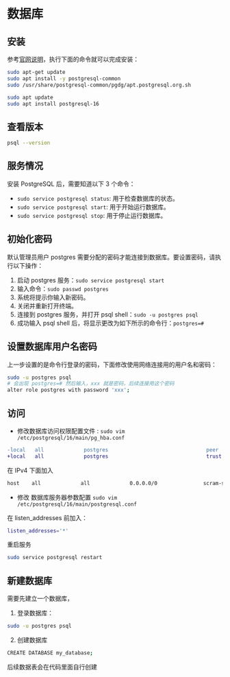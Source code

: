 # 数据库

## 安装

参考[官网说明](https://www.postgresql.org/download/linux/ubuntu/)，执行下面的命令就可以完成安装：

```bash
sudo apt-get update
sudo apt install -y postgresql-common
sudo /usr/share/postgresql-common/pgdg/apt.postgresql.org.sh

sudo apt update
sudo apt install postgresql-16
```

## 查看版本

```bash
psql --version
```

## 服务情况

安装 PostgreSQL 后，需要知道以下 3 个命令：

- `sudo service postgresql status`: 用于检查数据库的状态。
- `sudo service postgresql start`: 用于开始运行数据库。
- `sudo service postgresql stop`: 用于停止运行数据库。

## 初始化密码

默认管理员用户 postgres 需要分配的密码才能连接到数据库。要设置密码，请执行以下操作：

1. 启动 postgres 服务：`sudo service postgresql start`
2. 输入命令：`sudo passwd postgres`
3. 系统将提示你输入新密码。
4. 关闭并重新打开终端。
5. 连接到 postgres 服务，并打开 psql shell：`sudo -u postgres psql`
6. 成功输入 psql shell 后，将显示更改为如下所示的命令行：`postgres=#`

## 设置数据库用户名密码

上一步设置的是命令行登录的密码，下面修改使用网络连接用的用户名和密码：

```bash
sudo -u postgres psql
# 会出现 postgres=# 然后输入，xxx 就是密码，后续连接用这个密码
alter role postgres with password 'xxx';
```

## 访问

- 修改数据库访问权限配置文件 : `sudo vim /etc/postgresql/16/main/pg_hba.conf`

```diff
-local   all             postgres                                peer
+local   all             postgres                                trust
```

在 IPv4 下面加入

```bash
host    all             all             0.0.0.0/0               scram-sha-256
```

- 修改 数据库服务器参数配置 `sudo vim /etc/postgresql/16/main/postgresql.conf`

在 listen_addresses 前加入：

```bash
listen_addresses='*'
```

重启服务

```bash
sudo service postgresql restart
```

## 新建数据库

需要先建立一个数据库，

1. 登录数据库：

```bash
sudo -u postgres psql
```

2. 创建数据库

```bash
CREATE DATABASE my_database;
```

后续数据表会在代码里面自行创建
